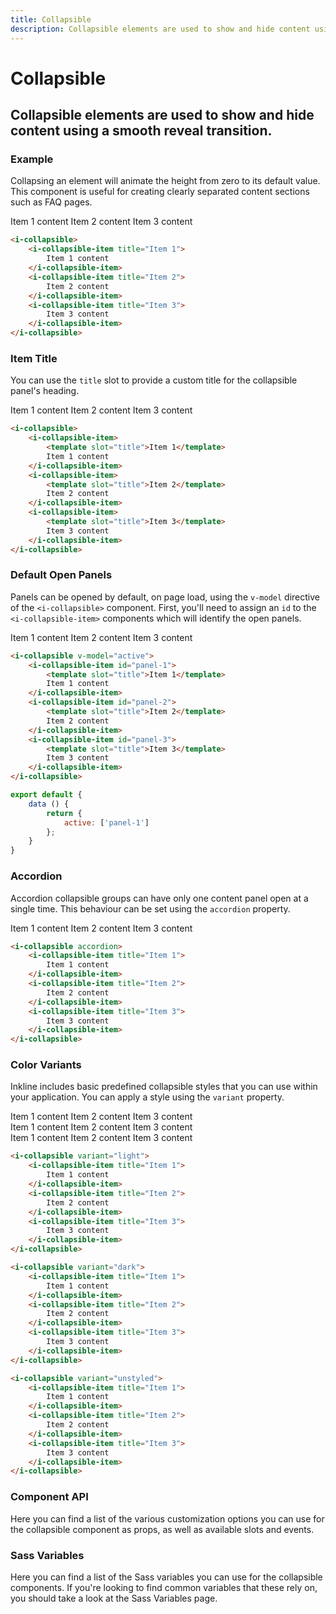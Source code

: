 ```yaml
---
title: Collapsible
description: Collapsible elements are used to show and hide content using a smooth reveal transition. 
---
```


# Collapsible
## Collapsible elements are used to show and hide content using a smooth reveal transition. 

### Example
Collapsing an element will animate the height from zero to its default value. This component is useful for creating clearly separated content sections such as FAQ pages.

<i-code title="Collapsible Example">
<i-tab type="preview">
    <i-collapsible>
        <i-collapsible-item title="Item 1">
            Item 1 content
        </i-collapsible-item>
        <i-collapsible-item title="Item 2">
            Item 2 content
        </i-collapsible-item>
        <i-collapsible-item title="Item 3">
            Item 3 content
        </i-collapsible-item>
    </i-collapsible>
</i-tab>
<i-tab type="html">

~~~html
<i-collapsible>
    <i-collapsible-item title="Item 1">
        Item 1 content
    </i-collapsible-item>
    <i-collapsible-item title="Item 2">
        Item 2 content
    </i-collapsible-item>
    <i-collapsible-item title="Item 3">
        Item 3 content
    </i-collapsible-item>
</i-collapsible>
~~~

</i-tab>
</i-code>

### Item Title
You can use the `title` slot to provide a custom title for the collapsible panel's heading. 

<i-code title="Collapsible Title">
<i-tab type="preview">
    <i-collapsible>
        <i-collapsible-item>
            <template slot="title">Item 1</template>
            Item 1 content
        </i-collapsible-item>
        <i-collapsible-item>
            <template slot="title">Item 2</template>
            Item 2 content
        </i-collapsible-item>
        <i-collapsible-item>
            <template slot="title">Item 3</template>
            Item 3 content
        </i-collapsible-item>
    </i-collapsible>
</i-tab>
<i-tab type="html">

~~~html
<i-collapsible>
    <i-collapsible-item>
        <template slot="title">Item 1</template>
        Item 1 content
    </i-collapsible-item>
    <i-collapsible-item>
        <template slot="title">Item 2</template>
        Item 2 content
    </i-collapsible-item>
    <i-collapsible-item>
        <template slot="title">Item 3</template>
        Item 3 content
    </i-collapsible-item>
</i-collapsible>
~~~

</i-tab>
</i-code>

### Default Open Panels
Panels can be opened by default, on page load, using the `v-model` directive of the `<i-collapsible>` component. First, you'll need to assign an `id` to the `<i-collapsible-item>` components which will identify the open panels.
 
<i-code title="Default Open Collapsible Panel">
<i-tab type="preview">
    <i-collapsible v-model="active">
        <i-collapsible-item id="panel-1">
            <template slot="title">Item 1</template>
            Item 1 content
        </i-collapsible-item>
        <i-collapsible-item id="panel-2">
            <template slot="title">Item 2</template>
            Item 2 content
        </i-collapsible-item>
        <i-collapsible-item id="panel-3">
            <template slot="title">Item 3</template>
            Item 3 content
        </i-collapsible-item>
    </i-collapsible>
</i-tab>
<i-tab type="html">

~~~html
<i-collapsible v-model="active">
    <i-collapsible-item id="panel-1">
        <template slot="title">Item 1</template>
        Item 1 content
    </i-collapsible-item>
    <i-collapsible-item id="panel-2">
        <template slot="title">Item 2</template>
        Item 2 content
    </i-collapsible-item>
    <i-collapsible-item id="panel-3">
        <template slot="title">Item 3</template>
        Item 3 content
    </i-collapsible-item>
</i-collapsible>
~~~

</i-tab>
<i-tab type="js">

~~~js
export default {
    data () {
        return {
            active: ['panel-1']
        };
    }
}
~~~

</i-tab>
</i-code>

### Accordion
Accordion collapsible groups can have only one content panel open at a single time. This behaviour can be set using the `accordion` property.

<i-code title="Collapsible Accordion">
<i-tab type="preview">
    <i-collapsible accordion>
        <i-collapsible-item title="Item 1">
            Item 1 content
        </i-collapsible-item>
        <i-collapsible-item title="Item 2">
            Item 2 content
        </i-collapsible-item>
        <i-collapsible-item title="Item 3">
            Item 3 content
        </i-collapsible-item>
    </i-collapsible>
</i-tab>
<i-tab type="html">

~~~html
<i-collapsible accordion>
    <i-collapsible-item title="Item 1">
        Item 1 content
    </i-collapsible-item>
    <i-collapsible-item title="Item 2">
        Item 2 content
    </i-collapsible-item>
    <i-collapsible-item title="Item 3">
        Item 3 content
    </i-collapsible-item>
</i-collapsible>
~~~

</i-tab>
</i-code>


### Color Variants
Inkline includes basic predefined collapsible styles that you can use within your application. You can apply a style using the `variant` property.

<i-code title="Collapsible Variants">
<i-tab type="preview">
    <i-collapsible variant="light">
        <i-collapsible-item title="Item 1">
            Item 1 content
        </i-collapsible-item>
        <i-collapsible-item title="Item 2">
            Item 2 content
        </i-collapsible-item>
        <i-collapsible-item title="Item 3">
            Item 3 content
        </i-collapsible-item>
    </i-collapsible>
    <div class="_margin-top-1">
        <i-collapsible variant="dark">
            <i-collapsible-item title="Item 1">
                Item 1 content
            </i-collapsible-item>
            <i-collapsible-item title="Item 2">
                Item 2 content
            </i-collapsible-item>
            <i-collapsible-item title="Item 3">
                Item 3 content
            </i-collapsible-item>
        </i-collapsible>
    </div>
    <div class="_margin-top-1">
        <i-collapsible variant="unstyled">
            <i-collapsible-item title="Item 1">
                Item 1 content
            </i-collapsible-item>
            <i-collapsible-item title="Item 2">
                Item 2 content
            </i-collapsible-item>
            <i-collapsible-item title="Item 3">
                Item 3 content
            </i-collapsible-item>
        </i-collapsible>
    </div>
</i-tab>
<i-tab type="html">

~~~html
<i-collapsible variant="light">
    <i-collapsible-item title="Item 1">
        Item 1 content
    </i-collapsible-item>
    <i-collapsible-item title="Item 2">
        Item 2 content
    </i-collapsible-item>
    <i-collapsible-item title="Item 3">
        Item 3 content
    </i-collapsible-item>
</i-collapsible>
~~~

~~~html
<i-collapsible variant="dark">
    <i-collapsible-item title="Item 1">
        Item 1 content
    </i-collapsible-item>
    <i-collapsible-item title="Item 2">
        Item 2 content
    </i-collapsible-item>
    <i-collapsible-item title="Item 3">
        Item 3 content
    </i-collapsible-item>
</i-collapsible>
~~~

~~~html
<i-collapsible variant="unstyled">
    <i-collapsible-item title="Item 1">
        Item 1 content
    </i-collapsible-item>
    <i-collapsible-item title="Item 2">
        Item 2 content
    </i-collapsible-item>
    <i-collapsible-item title="Item 3">
        Item 3 content
    </i-collapsible-item>
</i-collapsible>
~~~
</i-tab>
</i-code>


### Component API
Here you can find a list of the various customization options you can use for the collapsible component as props, as well as available slots and events.

<i-code title="Collapsible API" markup="i-collapsible" expanded link="https://github.com/inkline/inkline/tree/master/packages/inkline/src/components/ICollapsible">
    <i-tab type="props">
        <api-table>
            <api-table-row>
                <template slot="property">accordion</template>
                <template slot="description">Sets the collapsible in accordion mode.</template>
                <template slot="type"><code>Boolean</code></template>
                <template slot="values"><code>true</code>, <code>false</code></template>
                <template slot="default"><code>false</code></template>
            </api-table-row>
            <api-table-row>
                <template slot="property">value</template>
                <template slot="description">Sets the default active collapsible item and stores opened collapsible panels. To be used together with the <code>v-model</code> directive.</template>
                <template slot="type">Array</template>
                <template slot="values"></template>
                <template slot="default"><code>[]</code></template>
            </api-table-row>
            <api-table-row>
                <template slot="property">variant</template>
                <template slot="description">Sets the color variant of the collapsible component.</template>
                <template slot="type"><code>String</code></template>
                <template slot="values"><code>light</code>, <code>dark</code>, <code>unstyled</code></template>
                <template slot="default"><code>light</code></template>
            </api-table-row>
        </api-table>
    </i-tab>
    <i-tab type="slots">
        <api-table>
            <api-table-row>
                <template slot="slot">default</template>
                <template slot="description">Slot for collapsible default content.</template>
            </api-table-row>
        </api-table>
    </i-tab>
    <i-tab type="events">
        <api-table>
            <api-table-row>
                <template slot="event">input</template>
                <template slot="description">Emitted when collapsible items are opened or closed.</template>
                <template slot="type"><code>(activeItems: String[]) => {}</code></template>
            </api-table-row>
        </api-table>
    </i-tab>
</i-code>

<i-code title="Collapsible Item API" markup="i-collapsible-item" expanded link="https://github.com/inkline/inkline/tree/master/packages/inkline/src/components/ICollapsible">
    <i-tab type="props">
        <api-table>
            <api-table-row>
                <template slot="property">title</template>
                <template slot="description">Sets the title of the collapsible panel. Replaceable using the <code>title</code> slot.</template>
                <template slot="type"><code>String</code></template>
                <template slot="values"></template>
                <template slot="default"></template>
            </api-table-row>
            <api-table-row>
                <template slot="property">id</template>
                <template slot="description">Sets the identifier of the collapsible item.</template>
                <template slot="type"><code>String</code></template>
                <template slot="values"></template>
                <template slot="default"><code>collapsible-item-&lt;uid&gt;</code></template>
            </api-table-row>
        </api-table>
    </i-tab>
    <i-tab type="slots">
        <api-table>
            <api-table-row>
                <template slot="slot">default</template>
                <template slot="description">Slot for collapsible item default content.</template>
            </api-table-row>
            <api-table-row>
                <template slot="slot">title</template>
                <template slot="description">Slot for collapsible item title.</template>
            </api-table-row>
        </api-table>
    </i-tab>
</i-code>

### Sass Variables
Here you can find a list of the Sass variables you can use for the collapsible components. If you're looking to find common variables that these rely on, you should take a look at the <nuxt-link :to="{ name: 'docs-core-sass-variables' }">Sass Variables</nuxt-link> page.

<i-code title="Collapsible" expanded>
    <i-tab type="scss">
        <api-table>
            <api-table-row>
                <template slot="property">$collapsible-border-radius</template>
                <template slot="default"><code>$border-radius-md</code></template>
            </api-table-row>
            <api-table-row>
                <template slot="property">$collapsible-item-padding</template>
                <template slot="default"><code>$spacer</code></template>
            </api-table-row>
            <api-table-row>
                <template slot="property">$collapsible-color-for-light-variant</template>
                <template slot="default"><code>$color-for-light-variant</code></template>
            </api-table-row>
            <api-table-row>
                <template slot="property">$collapsible-color-for-dark-variant</template>
                <template slot="default"><code>$color-for-dark-variant</code></template>
            </api-table-row>
            <api-table-row>
                <template slot="property">$collapsible-variant-{variant}</template>
                <template slot="default"><code>collapsible-variant($color-{variant})</code></template>
            </api-table-row>
            <api-table-row>
                <template slot="property">$collapsible-variants</template>
<template slot="default-row">
                
~~~scss
(
    light: $collapsible-variant-light,
    dark: $collapsible-variant-dark
)
~~~
                
</template>
            </api-table-row>
            <api-table-row>
                <template slot="function">collapsible-variant</template>
<template slot="default-row">
                
~~~scss
@function collapsible-variant($variant) {
    $collapsible-variant-background: $variant;
    $collapsible-variant-color: variant-color-by-luminance($variant, $collapsible-color-for-light-variant, $collapsible-color-for-dark-variant);
    $collapsible-variant-border-color: variant-color-by-luminance($variant, $border-color-dark, darken($border-color-light, 10%));
    $collapsible-variant-body-background: variant-color-by-luminance($variant, $color-gray-90, $color-white);

    $variant-map: (
        background: $collapsible-variant-background,
        color: $collapsible-variant-color,
        border-color: $collapsible-variant-border-color,
        body-background: $collapsible-variant-body-background
    );

    @return $variant-map;
}
~~~
                
</template>
            </api-table-row>
        </api-table>
    </i-tab>
</i-code> 
